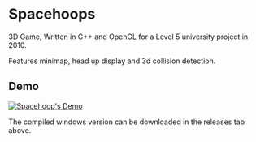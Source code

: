 # Spacehoops
3D Game, Written in C++ and OpenGL for a Level 5 university project in 2010.

Features minimap, head up display and 3d collision detection.

## Demo
[![Spacehoop's Demo ](https://img.youtube.com/vi/hijc-OTYc6U/0.jpg)](https://www.youtube.com/watch?v=hijc-OTYc6U)

The compiled windows version can be downloaded in the releases tab above.
